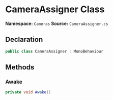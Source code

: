 # CameraAssigner Class

**Namespace:** `Cameras`
**Source:** `CameraAssigner.cs`

## Declaration

```csharp
public class CameraAssigner : MonoBehaviour
```

## Methods

### Awake

```csharp
private void Awake()
```

